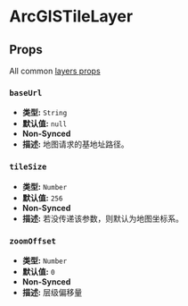 # ArcGISTileLayer

## Props

All common [layers props](/zh/api/Layers/README.md#props)

### `baseUrl`

- **类型:** `String`
- **默认值:** `null`
- **Non-Synced**
- **描述:** 地图请求的基地址路径。

### `tileSize`

- **类型:** `Number`
- **默认值:** `256`
- **Non-Synced**
- **描述:** 若没传递该参数，则默认为地图坐标系。

### `zoomOffset`

- **类型:** `Number`
- **默认值:** `0`
- **Non-Synced**
- **描述:** 层级偏移量
